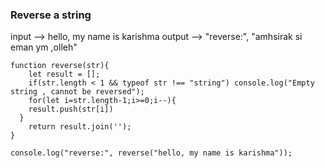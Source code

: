 ### Reverse a string

input --> hello, my name is karishma
output --> "reverse:", "amhsirak si eman ym ,olleh"

```
function reverse(str){
	let result = [];
	if(str.length < 1 && typeof str !== "string") console.log("Empty string , cannot be reversed");
	for(let i=str.length-1;i>=0;i--){
  	result.push(str[i])
  }
	return result.join('');
}

console.log("reverse:", reverse("hello, my name is karishma"));
```